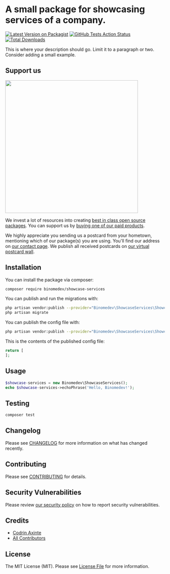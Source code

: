 # A small package for showcasing services of a company.

[![Latest Version on Packagist](https://img.shields.io/packagist/v/binomedev/showcase-services.svg?style=flat-square)](https://packagist.org/packages/binomedev/showcase-services)
[![GitHub Tests Action Status](https://img.shields.io/github/workflow/status/binomedev/showcase-services/run-tests?label=tests)](https://github.com/binomedev/showcase-services/actions?query=workflow%3ATests+branch%3Amaster)
[![Total Downloads](https://img.shields.io/packagist/dt/binomedev/showcase-services.svg?style=flat-square)](https://packagist.org/packages/binomedev/showcase-services)


This is where your description should go. Limit it to a paragraph or two. Consider adding a small example.

## Support us

[<img src="https://github-ads.s3.eu-central-1.amazonaws.com/package-showcase-services-laravel.jpg?t=1" width="419px" />](https://spatie.be/github-ad-click/package-showcase-services-laravel)

We invest a lot of resources into creating [best in class open source packages](https://spatie.be/open-source). You can support us by [buying one of our paid products](https://spatie.be/open-source/support-us).

We highly appreciate you sending us a postcard from your hometown, mentioning which of our package(s) you are using. You'll find our address on [our contact page](https://spatie.be/about-us). We publish all received postcards on [our virtual postcard wall](https://spatie.be/open-source/postcards).

## Installation

You can install the package via composer:

```bash
composer require binomedev/showcase-services
```

You can publish and run the migrations with:

```bash
php artisan vendor:publish --provider="Binomedev\ShowcaseServices\ShowcaseServicesServiceProvider" --tag="showcase-services-migrations"
php artisan migrate
```

You can publish the config file with:
```bash
php artisan vendor:publish --provider="Binomedev\ShowcaseServices\ShowcaseServicesServiceProvider" --tag="showcase-services-config"
```

This is the contents of the published config file:

```php
return [
];
```

## Usage

```php
$showcase-services = new Binomedev\ShowcaseServices();
echo $showcase-services->echoPhrase('Hello, Binomedev!');
```

## Testing

```bash
composer test
```

## Changelog

Please see [CHANGELOG](CHANGELOG.md) for more information on what has changed recently.

## Contributing

Please see [CONTRIBUTING](.github/CONTRIBUTING.md) for details.

## Security Vulnerabilities

Please review [our security policy](../../security/policy) on how to report security vulnerabilities.

## Credits

- [Codrin Axinte](https://github.com/codrin-axinte)
- [All Contributors](../../contributors)

## License

The MIT License (MIT). Please see [License File](LICENSE.md) for more information.
